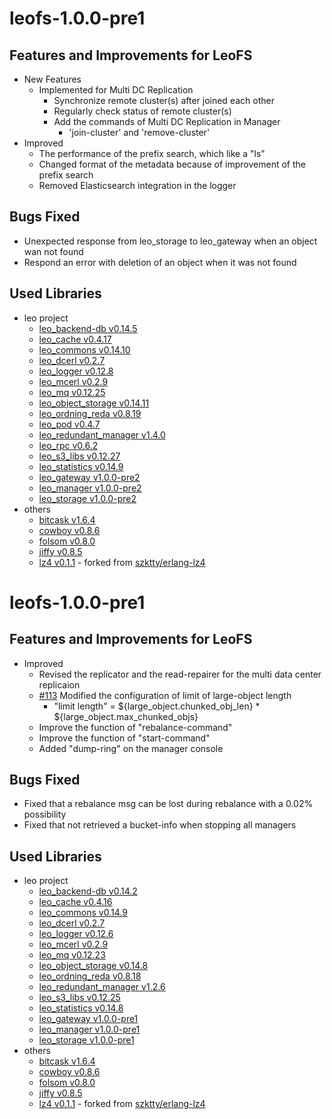 leofs-1.0.0-pre1
================

Features and Improvements for LeoFS
-----------------------------------

* New Features
     * Implemented for Multi DC Replication
         * Synchronize remote cluster(s) after joined each other
         * Regularly check status of remote cluster(s)
         * Add the commands of Multi DC Replication in Manager
              * 'join-cluster' and 'remove-cluster'
* Improved
     * The performance of the prefix search, which like a "ls"
     * Changed format of the metadata because of improvement of the prefix search
     * Removed Elasticsearch integration in the logger

Bugs Fixed
-----------

* Unexpected response from leo_storage to leo_gateway when an object wan not found
* Respond an error with deletion of an object when it was not found


Used Libraries
---------------

* leo project
    * [leo_backend-db v0.14.5](https://github.com/leo-project/leo_backend_db.git)
    * [leo_cache v0.4.17](https://github.com/leo-project/leo_cache.git)
    * [leo_commons v0.14.10](https://github.com/leo-project/leo_commons.git)
    * [leo_dcerl v0.2.7](https://github.com/leo-project/leo_dcerl.git)
    * [leo_logger v0.12.8](https://github.com/leo-project/leo_logger.git)
    * [leo_mcerl v0.2.9](https://github.com/leo-project/leo_mcerl.git)
    * [leo_mq v0.12.25](https://github.com/leo-project/leo_mq.git)
    * [leo_object_storage v0.14.11](https://github.com/leo-project/leo_object_storage.git)
    * [leo_ordning_reda v0.8.19](https://github.com/leo-project/leo_ordning_reda.git)
    * [leo_pod v0.4.7](https://github.com/leo-project/leo_pod.git)
    * [leo_redundant_manager v1.4.0](https://github.com/leo-project/leo_redundant_manager.git)
    * [leo_rpc v0.6.2](https://github.com/leo-project/leo_rpc.git)
    * [leo_s3_libs v0.12.27](https://github.com/leo-project/leo_s3_libs.git)
    * [leo_statistics v0.14.9](https://github.com/leo-project/leo_statistics.git)
    * [leo_gateway v1.0.0-pre2](https://github.com/leo-project/leo_gateway.git)
    * [leo_manager v1.0.0-pre2](https://github.com/leo-project/leo_manager.git)
    * [leo_storage v1.0.0-pre2](https://github.com/leo-project/leo_storage.git)
* others
    * [bitcask v1.6.4](https://github.com/basho/bitcask.git)
    * [cowboy v0.8.6](https://github.com/extend/cowboy.git)
    * [folsom v0.8.0](https://github.com/boundary/folsom.git)
    * [jiffy v0.8.5](https://github.com/davisp/jiffy.git)
    * [lz4 v0.1.1](https://github.com/leo-project/erlang-lz4.git) - forked from [szktty/erlang-lz4](https://github.com/szktty/erlng-lz4)


leofs-1.0.0-pre1
================

Features and Improvements for LeoFS
-----------------------------------

* Improved
   * Revised the replicator and the read-repairer for the multi data center replicaion
   * [#113](https://github.com/leo-project/leofs/issues/113) Modified the configuration of limit of large-object length
      * "limit length" = ${large_object.chunked_obj_len} * ${large_object.max_chunked_objs}
   * Improve the function of "rebalance-command"
   * Improve the function of "start-command"
   * Added "dump-ring" on the manager console

Bugs Fixed
-----------

* Fixed that a rebalance msg can be lost during rebalance with a 0.02% possibility
* Fixed that not retrieved a bucket-info when stopping all managers

Used Libraries
---------------

* leo project
    * [leo_backend-db v0.14.2](https://github.com/leo-project/leo_backend_db.git)
    * [leo_cache v0.4.16](https://github.com/leo-project/leo_cache.git)
    * [leo_commons v0.14.9](https://github.com/leo-project/leo_commons.git)
    * [leo_dcerl v0.2.7](https://github.com/leo-project/leo_dcerl.git)
    * [leo_logger v0.12.6](https://github.com/leo-project/leo_logger.git)
    * [leo_mcerl v0.2.9](https://github.com/leo-project/leo_mcerl.git)
    * [leo_mq v0.12.23](https://github.com/leo-project/leo_mq.git)
    * [leo_object_storage v0.14.8](https://github.com/leo-project/leo_object_storage.git)
    * [leo_ordning_reda v0.8.18](https://github.com/leo-project/leo_ordning_reda.git)
    * [leo_redundant_manager v1.2.6](https://github.com/leo-project/leo_redundant_manager.git)
    * [leo_s3_libs v0.12.25](https://github.com/leo-project/leo_s3_libs.git)
    * [leo_statistics v0.14.8](https://github.com/leo-project/leo_statistics.git)
    * [leo_gateway v1.0.0-pre1](https://github.com/leo-project/leo_gateway.git)
    * [leo_manager v1.0.0-pre1](https://github.com/leo-project/leo_manager.git)
    * [leo_storage v1.0.0-pre1](https://github.com/leo-project/leo_storage.git)
* others
    * [bitcask v1.6.4](https://github.com/basho/bitcask.git)
    * [cowboy v0.8.6](https://github.com/extend/cowboy.git)
    * [folsom v0.8.0](https://github.com/boundary/folsom.git)
    * [jiffy v0.8.5](https://github.com/davisp/jiffy.git)
    * [lz4 v0.1.1](https://github.com/leo-project/erlang-lz4.git) - forked from [szktty/erlang-lz4](https://github.com/szktty/erlng-lz4)
